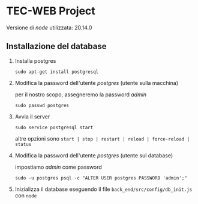 # TEC-WEB Project

Versione di *node* utilizzata: 20.14.0

## Installazione del database
1. Installa postgres

    `sudo apt-get install postgresql`
1. Modifica la password dell'utente *postgres* (utente sulla macchina)

    per il nostro scopo, assegneremo la password *admin*

    `sudo passwd postgres` 
1. Avvia il server

    `sudo service postgresql start`

    altre opzioni sono `start | stop | restart | reload | force-reload | status`
1. Modifica la password dell'utente *postgres* (utente sul database)

    impostiamo *admin* come password

    `sudo -u postgres psql -c "ALTER USER postgres PASSWORD 'admin';"`
1. Inizializza il database eseguendo il file `back_end/src/config/db_init.js` con `node`